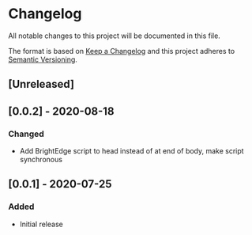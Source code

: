 # Changelog

All notable changes to this project will be documented in this file.

The format is based on [Keep a Changelog](http://keepachangelog.com/en/1.0.0/)
and this project adheres to [Semantic Versioning](http://semver.org/spec/v2.0.0.html).

## [Unreleased]

## [0.0.2] - 2020-08-18

### Changed

- Add BrightEdge script to head instead of at end of body, make script synchronous

## [0.0.1] - 2020-07-25

### Added

- Initial release
